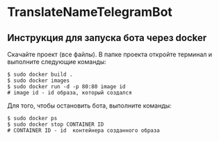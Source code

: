 # TranslateNameTelegramBot

## Инструкция для запуска бота через docker
Скачайте проект (все файлы).
В папке проекта откройте терминал и выполните следующие команды:
```
$ sudo docker build .
$ sudo docker images
$ sudo docker run -d -p 80:80 image id 
# image id - id образа, который создался
```
Для того, чтобы остановить бота, выполните команды:
```
$ sudo docker ps
$ sudo docker stop CONTAINER ID
# CONTAINER ID - id  контейнера созданного образа
```
